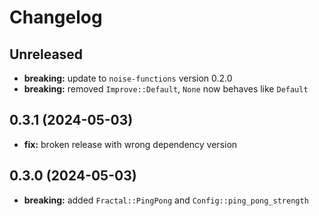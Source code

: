 # Changelog

## Unreleased
- **breaking:** update to `noise-functions` version 0.2.0
- **breaking:** removed `Improve::Default`, `None` now behaves like `Default`

## 0.3.1 (2024-05-03)
- **fix:** broken release with wrong dependency version

## 0.3.0 (2024-05-03)
- **breaking:** added `Fractal::PingPong` and `Config::ping_pong_strength`